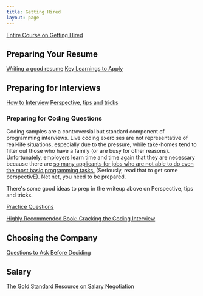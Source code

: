 ```yaml
---
title: Getting Hired
layout: page
---
```


[Entire Course on Getting Hired](https://www.theodinproject.com/courses/getting-hired)

## Preparing Your Resume

[Writing a good resume](https://medium.freecodecamp.org/how-to-write-a-good-resume-in-2017-b8ea9dfdd3b9)
[Key Learnings to Apply](https://medium.freecodecamp.org/5-key-learnings-from-the-post-bootcamp-job-search-9a07468d2331)

## Preparing for Interviews

[How to Interview](https://medium.com/@andreineagoie/how-to-interview-land-a-job-and-get-a-raise-an-unconventional-method-for-programmers-5a5566b20f13)
[Perspective, tips and tricks](https://blog.usejournal.com/i-interviewed-at-six-top-companies-in-silicon-valley-in-six-days-and-stumbled-into-six-job-offers-fe9cc7bbc996)

### Preparing for Coding Questions

Coding samples are a controversial but standard component of programming interviews. Live coding exercises are not
representative of real-life situations, especially due to the pressure, while take-homes tend to filter out those who
have a family (or are busy for other reasons). Unfortunately, employers learn time and time again that they are
necessary because there are [so many applicants for jobs who are not able to do even the most basic programming tasks.](
http://joshcarter.com/software/dear_programming_job_applicant/)
(Seriously, read that to get some perspectivE). Net net, you need to be prepared.

There's some good ideas to prep in the writeup above on Perspective, tips and tricks.

[Practice Questions](https://www.coderbyte.com/)

[Highly Recommended Book: Cracking the Coding Interview](https://www.amazon.com/Cracking-Coding-Interview-Programming-Questions/dp/098478280X%3FSubscriptionId%3DAKIAJ7VEQ66ABQKNZ5MQ%26tag%3Dleandot-20%26linkCode%3Dxm2%26camp%3D2025%26creative%3D165953%26creativeASIN%3D098478280X)


## Choosing the Company

[Questions to Ask Before Deciding](https://hharnisc.github.io/2018/11/25/twenty-questions-to-ask-before-joining-a-startup.html)

## Salary

[The Gold Standard Resource on Salary Negotiation](https://www.kalzumeus.com/2012/01/23/salary-negotiation/)
